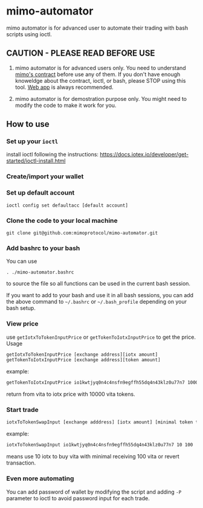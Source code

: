 # mimo-automator

mimo automator is for advanced user to automate their trading with bash scripts using ioctl. 

## CAUTION - PLEASE READ BEFORE USE

1. mimo automator is for advanced users only. You need to understand [mimo's contract](https://github.com/mimoprotocol/mimo-contract) before use any of them. If you don't have enough knoweldge about the contract, ioctl, or bash, please STOP using this tool. [Web app](https://mimo.exchange/) is always recommended. 

2. mimo automator is for demostration purpose only. You might need to modify the code to make it work for you.

## How to use

### Set up your `ioctl`

install ioctl following the instructions: https://docs.iotex.io/developer/get-started/ioctl-install.html

### Create/import your wallet

### Set up default account

```
ioctl config set defaultacc [default account]
```

### Clone the code to your local machine

```
git clone git@github.com:mimoprotocol/mimo-automator.git
```

### Add bashrc to your bash
You can use 
```
. ./mimo-automator.bashrc
```
to source the file so all functions can be used in the current bash session.

If you want to add to your bash and use it in all bash sessions,  you can add the above command to `~/.bashrc` or `~/.bash_profile` depending on your bash setup.

### View price
use `getIotxToTokenInputPrice` or `getTokenToIotxInputPrice` to get the price.
Usage
``` bash
getIotxToTokenInputPrice [exchange address][iotx amount]
getTokenToIotxInputPrice [exchange address][token amount]
```

example:
``` bash
getTokenToIotxInputPrice io1kwtjyq0n4c4nsfn9egffh55dq4n43klz0u77n7 10000
```
return from vita to iotx price with 10000 vita tokens.


### Start trade

```bash
iotxToTokenSwapInput [exchange adddress] [iotx amount] [minimal token to receive]
```
example:
```bash
iotxToTokenSwapInput io1kwtjyq0n4c4nsfn9egffh55dq4n43klz0u77n7 10 100 
```
means use 10 iotx to buy vita with minimal receiving 100 vita or revert transaction.

### Even more automating

You can add password of wallet by modifying the script and adding `-P` parameter to ioctl to avoid password input for each trade.

